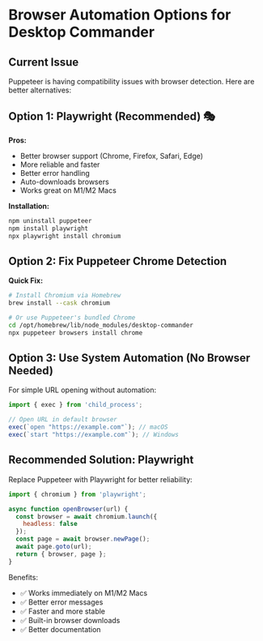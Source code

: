 # Browser Automation Options for Desktop Commander

## Current Issue
Puppeteer is having compatibility issues with browser detection. Here are better alternatives:

## Option 1: Playwright (Recommended) 🎭
**Pros:**
- Better browser support (Chrome, Firefox, Safari, Edge)
- More reliable and faster
- Better error handling
- Auto-downloads browsers
- Works great on M1/M2 Macs

**Installation:**
```bash
npm uninstall puppeteer
npm install playwright
npx playwright install chromium
```

## Option 2: Fix Puppeteer Chrome Detection
**Quick Fix:**
```bash
# Install Chromium via Homebrew
brew install --cask chromium

# Or use Puppeteer's bundled Chrome
cd /opt/homebrew/lib/node_modules/desktop-commander
npx puppeteer browsers install chrome
```

## Option 3: Use System Automation (No Browser Needed)
For simple URL opening without automation:
```javascript
import { exec } from 'child_process';

// Open URL in default browser
exec(`open "https://example.com"`); // macOS
exec(`start "https://example.com"`); // Windows
```

## Recommended Solution: Playwright

Replace Puppeteer with Playwright for better reliability:

```javascript
import { chromium } from 'playwright';

async function openBrowser(url) {
  const browser = await chromium.launch({ 
    headless: false 
  });
  const page = await browser.newPage();
  await page.goto(url);
  return { browser, page };
}
```

Benefits:
- ✅ Works immediately on M1/M2 Macs
- ✅ Better error messages
- ✅ Faster and more stable
- ✅ Built-in browser downloads
- ✅ Better documentation